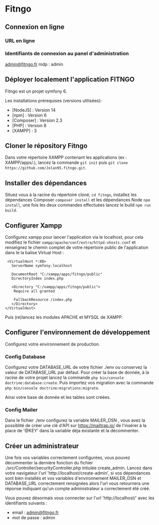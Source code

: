 # Fitngo
## Connexion en ligne

### URL en ligne
### Identifiants de connexion au panel d'administration
admin@fitngo.fr 
mdp : admin

## Déployer localement l'application FITNGO

Fitngo est un projet symfony 6.

Les installations prérequises (versions utilisées):
* [NodeJS] : Version 14 
* [npm] : Version 6
* [Composer] : Version 2.3
* [PHP] : Version 8
* [XAMPP] : 3

## Cloner le répository Fitngo

Dans votre répertoire XAMPP contenant les applications (ex : XAMPP/apps/.), 
lancez la commande `git init` puis `git clone https://github.com/Jolan95.fitngo.git`.

## Installer des dépendances
 Situez vous à la racine du répertoire cloné, `cd fitngo`, installez les dépendances Composer `composer install` et les dépendances Node `npm install`, une fois les deux commandes effectuées lancez le build `npm run build`.
 
## Configurer Xampp
 Configurez xampp pour lancer l'application via le localhost, pour cela modifiez le fichier `xampp/apache/conf/extra/httpd-vhosts.conf` et renseignez le chemin complet de votre répertoire public de l'application dans le la balise Virtual Host : 
  
 
     <VirtualHost *:80>
       ServerName symfony.localhost
   
       DocumentRoot "C:/xampp/apps/fitngo/public"
       DirectoryIndex index.php

       <Directory "C:/xampp/apps/fitngo/public">
        Require all granted

        FallbackResource /index.php
       </Directory>
    </VirtualHost>


Puis (re)lancez les modules APACHE et MYSQL de XAMPP.
  
## Configurer l'environnement de développement
  
  Configurez votre environnement de production.
  
  ### Config Database
  
  Configurez votre DATABASE_URL de votre fichier ./env ou conservez la valeur de DATABASE_URL par défaut.
  Pour créer la base de donnée, à la racine de votre projet lancez la commande `php bin/console doctrine:database:create`.
  Puis importez vos migration avec la commande `php bin/console doctrine:migrations:migrate`.
  
  Ainsi votre base de donnée et les tables sont créées.
  
  ### Config Mailer
  
  Dans le fichier ./env configurez la variable MAILER_DSN , vous avez la possiblité de créer une clé d'API sur <a>https://mailtrap.io/</a> de l'insérer à la place de '@KEY' dans la variable déja éxistante et la décommenter.
  
## Créer un administrateur
  
 Une fois vos variables correctement configurées, vous pouvez décommenter la dernière fonction du fichier ./src/Controller/securityController.php intiulée create_admin.
  Lancez dans votre navigateur l'url 'http://localhost/create-admin', si vos dépendances sont bien installés et vos variables d'environnement MAILER_DSN et DATABASE_URL correctement rensignées alors l'url vous retournera une réponse indiquant qu'un compte administrateur a correctement été créé.
  
  Vous pouvez désormais vous connecter sur l'url 'http://localhost/' avec les identifiants suivants : 
  - email : admin@fitngo.fr
  - mot de passe : admin
  
  
  
  
  
  

